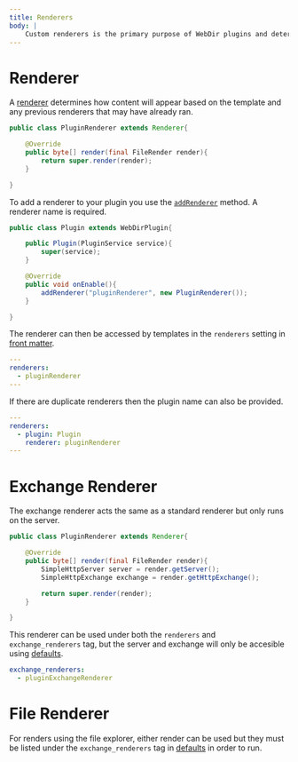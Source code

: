 ```yaml
---
title: Renderers
body: |
    Custom renderers is the primary purpose of WebDir plugins and determine how files will look.
---
```

# Renderer

A [renderer](/webdir/documentation/com/kttdevelopment/webdir/api/Renderer.html) determines how content will appear based on the template and any previous renderers that may have already ran.

```java
public class PluginRenderer extends Renderer{

    @Override
    public byte[] render(final FileRender render){
        return super.render(render);
    }

}
```

To add a renderer to your plugin you use the [`addRenderer`](/webdir/documentation/com/kttdevelopment/webdir/api/WebDirPlugin.html#addRenderer(java.lang.String,com.kttdevelopment.webdir.api.Renderer)) method. A renderer name is required.

```java
public class Plugin extends WebDirPlugin{

    public Plugin(PluginService service){
        super(service);
    }

    @Override
    public void onEnable(){
        addRenderer("pluginRenderer", new PluginRenderer());
    }

}
```
The renderer can then be accessed by templates in the `renderers` setting in [front matter](/webdir/files/front-matter).

```yml
---
renderers:
  - pluginRenderer
---
```

If there are duplicate renderers then the plugin name can also be provided.

```yml
---
renderers:
  - plugin: Plugin
    renderer: pluginRenderer
---
```

# Exchange Renderer

The exchange renderer acts the same as a standard renderer but only runs on the server.

```java
public class PluginRenderer extends Renderer{

    @Override
    public byte[] render(final FileRender render){
        SimpleHttpServer server = render.getServer();
        SimpleHttpExchange exchange = render.getHttpExchange();

        return super.render(render);
    }

}
```

This renderer can be used under both the `renderers` and `exchange_renderers` tag, but the server and exchange will only be accesible using [defaults](/webdir/configuration/defaults#defaults).
```yml
exchange_renderers:
  - pluginExchangeRenderer
```

# File Renderer

For renders using the file explorer, either render can be used but they must be listed under the `exchange_renderers` tag in [defaults](/webdir/configuration/defaults#file-defaults) in order to run.

